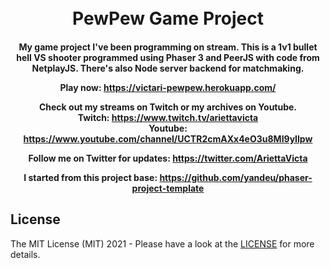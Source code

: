 <h1 align="center">
  <br>
  PewPew Game Project
  <br>
</h1>

<h4 align="center">
My game project I've been programming on stream.
This is a 1v1 bullet hell VS shooter programmed using Phaser 3 and PeerJS with code from NetplayJS.
There's also Node server backend for matchmaking.

Play now:
https://victari-pewpew.herokuapp.com/

Check out my streams on Twitch or my archives on Youtube.<br>
Twitch: https://www.twitch.tv/ariettavicta<br>
Youtube: https://www.youtube.com/channel/UCTR2cmAXx4eO3u8MI9yIlpw<br>

Follow me on Twitter for updates:
https://twitter.com/AriettaVicta

I started from this project base: https://github.com/yandeu/phaser-project-template

</h4>

## License

The MIT License (MIT) 2021 - Please have a look at the [LICENSE](LICENSE) for more details.
